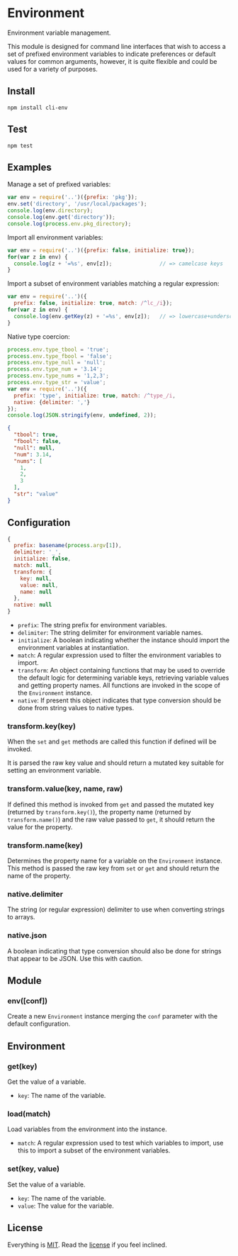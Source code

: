 # Environment

Environment variable management.

This module is designed for command line interfaces that wish to access a set of prefixed environment variables to indicate preferences or default values for common arguments, however, it is quite flexible and could be used for a variety of purposes.

## Install

```
npm install cli-env
```

## Test

```
npm test
```

## Examples

Manage a set of prefixed variables:

```javascript
var env = require('..')({prefix: 'pkg'});
env.set('directory', '/usr/local/packages');
console.log(env.directory);
console.log(env.get('directory'));
console.log(process.env.pkg_directory);
```

Import all environment variables:

```javascript
var env = require('..')({prefix: false, initialize: true});
for(var z in env) {
  console.log(z + '=%s', env[z]);               // => camelcase keys
}
```

Import a subset of environment variables matching a regular expression:

```javascript
var env = require('..')({
  prefix: false, initialize: true, match: /^lc_/i});
for(var z in env) {
  console.log(env.getKey(z) + '=%s', env[z]);   // => lowercase+underscore
}
```

Native type coercion:

```javascript
process.env.type_tbool = 'true';
process.env.type_fbool = 'false';
process.env.type_null = 'null';
process.env.type_num = '3.14';
process.env.type_nums = '1,2,3';
process.env.type_str = 'value';
var env = require('..')({
  prefix: 'type', initialize: true, match: /^type_/i,
  native: {delimiter: ','}
});
console.log(JSON.stringify(env, undefined, 2));
```

```json
{
  "tbool": true,
  "fbool": false,
  "null": null,
  "num": 3.14,
  "nums": [
    1,
    2,
    3
  ],
  "str": "value"
}
```

## Configuration

```javascript
{
  prefix: basename(process.argv[1]),
  delimiter: '_',
  initialize: false,
  match: null,
  transform: {
    key: null,
    value: null,
    name: null
  },
  native: null
}
```

* `prefix`: The string prefix for environment variables.
* `delimiter`: The string delimiter for environment variable names.
* `initialize`: A boolean indicating whether the instance should import the environment variables at instantiation.
* `match`: A regular expression used to filter the environment variables to import.
* `transform`: An object containing functions that may be used to override the default logic for determining variable keys, retrieving variable values and getting property names. All functions are invoked in the scope of the `Environment` instance.
* `native`: If present this object indicates that type conversion should be done from string values to native types.

### transform.key(key)

When the `set` and `get` methods are called this function if defined will be invoked.

It is parsed the raw key value and should return a mutated key suitable for setting an environment variable.

### transform.value(key, name, raw)

If defined this method is invoked from `get` and passed the mutated key (returned by `transform.key()`), the property name (returned by `transform.name()`) and the raw value passed to `get`, it should return the value for the property.

### transform.name(key)

Determines the property name for a variable on the `Environment` instance. This method is passed the raw key from `set` or `get` and should return the name of the property.

### native.delimiter

The string (or regular expression) delimiter to use when converting strings to arrays.

### native.json

A boolean indicating that type conversion should also be done for strings that appear to be JSON. Use this with caution.

## Module

### env([conf])

Create a new `Environment` instance merging the `conf` parameter with the default configuration.

## Environment

### get(key)

Get the value of a variable.

* `key`: The name of the variable.

### load(match)

Load variables from the environment into the instance.

* `match`: A regular expression used to test which variables to import, use this to import a subset of the environment variables.

### set(key, value)

Set the value of a variable.

* `key`: The name of the variable.
* `value`: The value for the variable.

## License

Everything is [MIT](http://en.wikipedia.org/wiki/MIT_License). Read the [license](/LICENSE) if you feel inclined.
